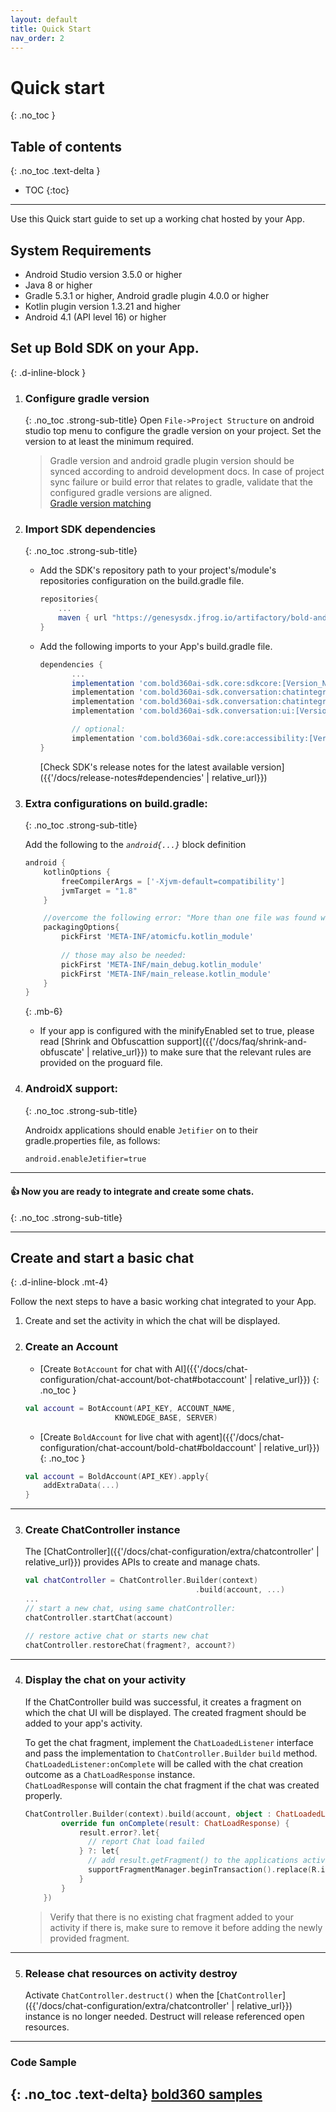 ```yaml
---
layout: default
title: Quick Start
nav_order: 2
---
```


# Quick start
{: .no_toc }

## Table of contents
{: .no_toc .text-delta }

- TOC
{:toc}

---

Use this Quick start guide to set up a working chat hosted by your App.

## System Requirements  

* Android Studio version 3.5.0 or higher
* Java 8 or higher
* Gradle 5.3.1 or higher, Android gradle plugin 4.0.0 or higher
* Kotlin plugin version 1.3.21 and higher
* Android 4.1 (API level 16) or higher


## Set up Bold SDK on your App.
{: .d-inline-block }

1. ### Configure gradle version
    {: .no_toc .strong-sub-title} 
    Open `File->Project Structure` on android studio top menu to configure the gradle version on your project. Set the version to at least the minimum required.
    > Gradle version and android gradle plugin version should be synced according to android development docs.
      In case of project sync failure or build error that relates to gradle, validate that the configured gradle versions are aligned.   
      [Gradle version matching](https://developer.android.com/studio/releases/gradle-plugin#updating-gradle)

2. ### Import SDK dependencies 
    {: .no_toc .strong-sub-title}   
    
   - Add the SDK's repository path to your project's/module's repositories configuration on the build.gradle file.   
     ```gradle
     repositories{
         ...
         maven { url "https://genesysdx.jfrog.io/artifactory/bold-android.prod/" }
     }
     ```
        
   - Add the following imports to your App's build.gradle file.

     ```gradle
     dependencies {
            ...
            implementation 'com.bold360ai-sdk.core:sdkcore:[Version_Number]'
            implementation 'com.bold360ai-sdk.conversation:chatintegration:[Version_Number]'
            implementation 'com.bold360ai-sdk.conversation:chatintegration:[Version_Number]'
            implementation 'com.bold360ai-sdk.conversation:ui:[Version_Number]'

            // optional:
            implementation 'com.bold360ai-sdk.core:accessibility:[Version_Number]'
     }
     ```

     [Check SDK's release notes for the latest available version]({{'/docs/release-notes#dependencies' | relative_url}}) 

    
3. ### Extra configurations on build.gradle:
    {: .no_toc .strong-sub-title}  
   
    Add the following to the _`android{...}`_ block definition

    ```gradle
    android {
        kotlinOptions {
            freeCompilerArgs = ['-Xjvm-default=compatibility']
            jvmTarget = "1.8"
        }

        //overcome the following error: "More than one file was found with OS independent path..."
        packagingOptions{
            pickFirst 'META-INF/atomicfu.kotlin_module'
            
            // those may also be needed:
            pickFirst 'META-INF/main_debug.kotlin_module'
            pickFirst 'META-INF/main_release.kotlin_module'
        }
    }
    ```
    {: .mb-6}


    - If your app is configured with the minifyEnabled set to true, please read [Shrink and Obfuscattion support]({{'/docs/faq/shrink-and-obfuscate' | relative_url}}) to make sure that the relevant rules are provided on the proguard file.
    

4. ### AndroidX support:
    {: .no_toc .strong-sub-title}  
  
    Androidx applications should enable `Jetifier` on to their gradle.properties file, as follows:

    ```xml
   android.enableJetifier=true
    ```

---

#### 👍  Now you are ready to integrate and create some chats.
{: .no_toc .strong-sub-title}

---

## Create and start a basic chat  
{: .d-inline-block .mt-4}

Follow the next steps to have a basic working chat integrated to your App.

1. Create and set the activity in which the chat will be displayed.

2. ### Create an Account
    - [Create `BotAccount` for chat with AI]({{'/docs/chat-configuration/chat-account/bot-chat#botaccount' | relative_url}})
    {: .no_toc }
    ```kotlin
    val account = BotAccount(API_KEY, ACCOUNT_NAME,
                        KNOWLEDGE_BASE, SERVER)
    ```

    - [Create `BoldAccount` for live chat with agent]({{'/docs/chat-configuration/chat-account/bold-chat#boldaccount' | relative_url}})
    {: .no_toc }
    ```kotlin
    val account = BoldAccount(API_KEY).apply{
        addExtraData(...)
    }    
    ``` 
---

3. ### Create ChatController instance
    The [ChatController]({{'/docs/chat-configuration/extra/chatcontroller' | relative_url}}) provides APIs to create and manage chats.
    
    ```kotlin
    val chatController = ChatController.Builder(context)
                                          .build(account, ...)
    ...
    // start a new chat, using same chatController:
    chatController.startChat(account)

    // restore active chat or starts new chat
    chatController.restoreChat(fragment?, account?)
    ```
---

4. ### Display the chat on your activity

    If the ChatController build was successful, it creates a fragment on which the chat UI will be displayed. The created fragment should be added to your app's activity.

    To get the chat fragment, implement the `ChatLoadedListener` interface and pass the implementation to `ChatController.Builder` `build` method.   
    `ChatLoadedListener:onComplete` will be called with the chat creation outcome as a `ChatLoadResponse` instance.    
    `ChatLoadResponse` will contain the chat fragment if the chat was created properly.

    ```kotlin
    ChatController.Builder(context).build(account, object : ChatLoadedListener {
            override fun onComplete(result: ChatLoadResponse) {
                result.error?.let{
                  // report Chat load failed
                } ?: let{
                  // add result.getFragment() to the applications activity.
                  supportFragmentManager.beginTransaction().replace(R.id.chat_container, result.fragment, tag).commit()
                }
            }
        })
    ```

    > Verify that there is no existing chat fragment added to your activity if there is, make sure to remove it before adding the newly provided fragment.

---

5. ### Release chat resources on activity destroy
   Activate `ChatController.destruct()` when the [`ChatController`]({{'/docs/chat-configuration/extra/chatcontroller' | relative_url}}) instance is no longer needed. Destruct will release referenced open resources.

---

### Code Sample
{: .no_toc .text-delta}
[bold360 samples](https://github.com/genesys/bold360-mobile-samples-android)
-
